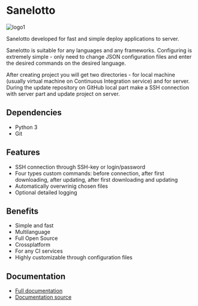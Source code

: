 # Sanelotto
<image src='https://raw.githubusercontent.com/Vladimir37/Sanelotto_site/master/src/files/logos/logo_mid.png' alt='logo1' style='vertical-align: middle;'>

Sanelotto developed for fast and simple deploy applications to server.

Sanelotto is suitable for any languages and any frameworks. Configuring is extremely simple - only need to change JSON configuration files and enter the desired commands on the desired language.

After creating project you will get two directories - for local machine (usually virtual machine on Continuous Integration service) and for server. During the update repository on GitHub local part make a SSH connection with server part and update project on server. 

## Dependencies
* Python 3
* Git

## Features
* SSH connection through SSH-key or login/password
* Four types custom commands: before connection, after first downloading, after updating, after first downloading and updating
* Automatically overwrinig chosen files
* Optional detailed logging

## Benefits
* Simple and fast
* Multilanguage
* Full Open Source
* Crossplatform
* For any CI services
* Highly customizable through configuration files

## Documentation
* [Full documentation](http://sanelotto.info/)
* [Documentation source](https://github.com/Vladimir37/Sanelotto_site)
